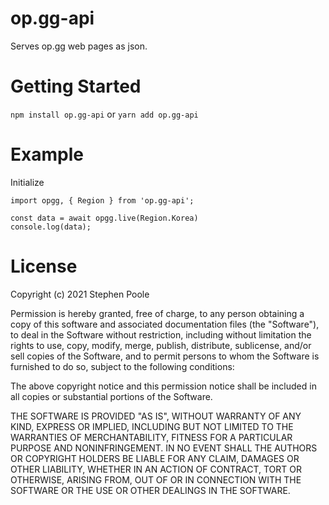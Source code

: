 # op.gg-api

Serves op.gg web pages as json.

Getting Started  
==========  
`npm install op.gg-api`
or
`yarn add op.gg-api`

Example  
==========

Initialize

```
import opgg, { Region } from 'op.gg-api';

const data = await opgg.live(Region.Korea)
console.log(data);
```

License  
==========  
Copyright (c) 2021 Stephen Poole

Permission is hereby granted, free of charge, to any person obtaining a copy of this software and associated documentation files (the "Software"), to deal in the Software without restriction, including without limitation the rights to use, copy, modify, merge, publish, distribute, sublicense, and/or sell copies of the Software, and to permit persons to whom the Software is furnished to do so, subject to the following conditions:

The above copyright notice and this permission notice shall be included in all copies or substantial portions of the Software.

THE SOFTWARE IS PROVIDED "AS IS", WITHOUT WARRANTY OF ANY KIND, EXPRESS OR IMPLIED, INCLUDING BUT NOT LIMITED TO THE WARRANTIES OF MERCHANTABILITY, FITNESS FOR A PARTICULAR PURPOSE AND NONINFRINGEMENT. IN NO EVENT SHALL THE AUTHORS OR COPYRIGHT HOLDERS BE LIABLE FOR ANY CLAIM, DAMAGES OR OTHER LIABILITY, WHETHER IN AN ACTION OF CONTRACT, TORT OR OTHERWISE, ARISING FROM, OUT OF OR IN CONNECTION WITH THE SOFTWARE OR THE USE OR OTHER DEALINGS IN THE SOFTWARE.
